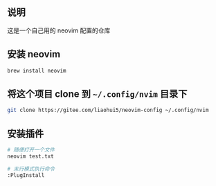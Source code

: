 ## 说明

这是一个自己用的 neovim 配置的仓库

## 安装 neovim

```sh
brew install neovim
```

## 将这个项目 clone 到 `~/.config/nvim` 目录下

```sh
git clone https://gitee.com/liaohui5/neovim-config ~/.config/nvim
```

## 安装插件

```sh
# 随便打开一个文件
neovim test.txt

# 末行模式执行命令
:PlugInstall
```
